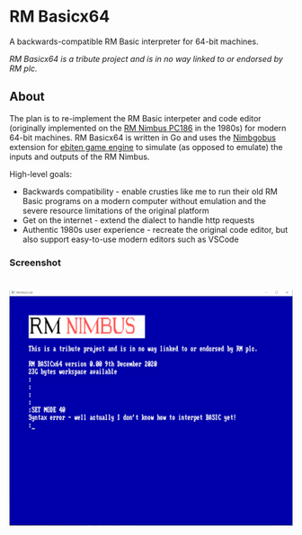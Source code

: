 # RM Basicx64

A backwards-compatible RM Basic interpreter for 64-bit machines.

_RM Basicx64 is a tribute project and is in no way linked to or endorsed by RM plc._

## About

The plan is to re-implement the RM Basic interpeter and code editor (originally implemented on the [RM Nimbus PC186](https://en.wikipedia.org/wiki/RM_Nimbus) in the 1980s) for modern 64-bit machines.  RM Basicx64 is written in Go and uses the [Nimbgobus](https://github.com/adamstimb/nimgobus) extension for [ebiten game engine](https://ebiten.org) to simulate (as opposed to emulate) the inputs and outputs of the RM Nimbus.

High-level goals:

- Backwards compatibility - enable crusties like me to run their old RM Basic programs on a modern computer without emulation and the severe resource limitations of the original platform
- Get on the internet - extend the dialect to handle http requests
- Authentic 1980s user experience - recreate the original code editor, but also support easy-to-use modern editors such as VSCode

### Screenshot
# ![editor](editor.png)
